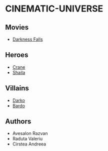 # CINEMATIC-UNIVERSE

## Movies

- [Darkness Falls](/movies/Movie1.md)
## Heroes 

- [Crane](/heroes/Crane.md)
- [Shaila](/heroes/Shaila.md)

## Villains 

- [Darko](/villains/Darko.md)
- [Bardo](/villains/Bardo%20The%20Redemmer.md)

## Authors 

- Avesalon Razvan
- Raduta Valeriu
- Cirstea Andreea
